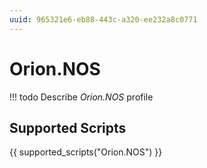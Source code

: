 ```yaml
---
uuid: 965321e6-eb88-443c-a320-ee232a8c0771
---
```



# Orion.NOS


<!-- prettier-ignore -->
!!! todo
    Describe *Orion.NOS* profile

## Supported Scripts

{{ supported_scripts("Orion.NOS") }}
